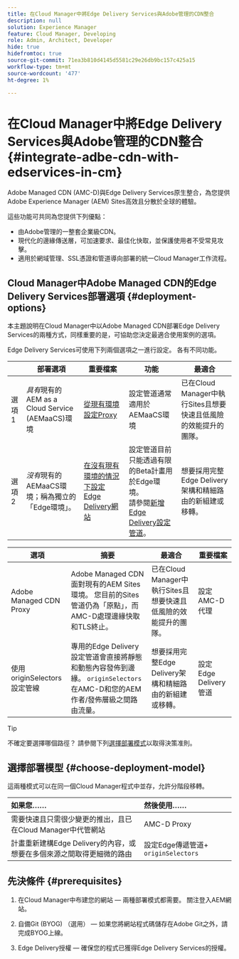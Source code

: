 ```yaml
---
title: 在Cloud Manager中將Edge Delivery Services與Adobe管理的CDN整合
description: null
solution: Experience Manager
feature: Cloud Manager, Developing
role: Admin, Architect, Developer
hide: true
hidefromtoc: true
source-git-commit: 71ea3b810d4145d5581c29e26db9bc157c425a15
workflow-type: tm+mt
source-wordcount: '477'
ht-degree: 1%

---
```



# 在Cloud Manager中將Edge Delivery Services與Adobe管理的CDN整合 {#integrate-adbe-cdn-with-edservices-in-cm}

Adobe Managed CDN (AMC-D)與Edge Delivery Services原生整合，為您提供Adobe Experience Manager (AEM) Sites高效且分散於全球的體驗。

這些功能可共同為您提供下列優點：

* 由Adobe管理的一整套企業級CDN。
* 現代化的邊緣傳送層，可加速要求、最佳化快取，並保護使用者不受常見攻擊。
* 適用於網域管理、SSL憑證和管道導向部署的統一Cloud Manager工作流程。

<!--
Adobe's Edge Delivery Services (EDS) can take advantage of an Adobe managed CDN. EDS is a framework that optimizes website delivery for speed, simplicity, and scalability by pushing content closer to the user through edge nodes. It is not a replacement for a CDN, but rather a way to enhance content delivery, especially when you use the Adobe managed CDN. It offers you the following benefits:

* Adobe-Managed CDN: EDS can use an Adobe-managed CDN, offering features like self-service CDN management and automatic certificate renewal. 
* EDS and AEM: EDS is a feature of AEM as a Cloud Service and works alongside the AEM authoring environment. 
* Performance enhancement: EDS, in conjunction with an Adobe Managed CDN, improves website performance by caching content at edge locations closer to users, reducing latency. 
* Flexibility: EDS provides flexibility in content delivery, allowing your organization to choose between the Adobe-managed CDN or their own CDN setup, based on their needs and existing infrastructure. 
Self-Service CDN Management:
Adobe-managed CDN within EDS enables self-service configuration and management tasks like SSL certificate setup. 
 
Use Cases:
EDS with CDN integration is beneficial for various scenarios, including e-commerce storefronts and websites requiring high performance and scalability. -->

## Cloud Manager中Adobe Managed CDN的Edge Delivery Services部署選項 {#deployment-options}

本主題說明在Cloud Manager中以Adobe Managed CDN部署Edge Delivery Services的兩種方式，同樣重要的是，可協助您決定最適合使用案例的選項。

Edge Delivery Services可使用下列兩個選項之一進行設定。 各有不同功能。

|  | 部署選項 | 重要檔案 | 功能 | 最適合 |
| --- | --- | --- | --- | --- |
| 選項1 | *具有*&#x200B;現有的AEM as a Cloud Service (AEMaaCS)環境 | [從現有環境設定Proxy](https://www.aem.live/docs/byo-cdn-adobe-managed#option-1-setup-a-proxy-from-an-existing-environment) | 設定管道通常適用於AEMaaCS環境 | 已在Cloud Manager中執行Sites且想要快速且低風險的效能提升的團隊。 |
| 選項2 | *沒有*&#x200B;現有的AEMaaCS環境；稱為獨立的「Edge環境」。 | [在沒有現有環境的情況下設定Edge Delivery網站](https://www.aem.live/docs/byo-cdn-adobe-managed#option-2-setup-an-edge-delivery-site-without-an-existing-environment) | 設定管道目前只能透過有限的Beta計畫用於Edge環境。<br>請參閱[新增Edge Delivery設定管道](help/implementing/cloud-manager/release-notes/current.md##add-eds-pipeline)。 | 想要採用完整Edge Delivery架構和精細路由的新組建或移轉。 |

<!-- Ultimately this URL above will need to be updated on GA -->

| 選項 | 摘要 | 最適合 | 重要檔案 |
| --- | --- | --- | --- |
| Adobe Managed CDN Proxy | Adobe Managed CDN面對現有的AEM Sites環境。 您目前的Sites管道仍為「原點」，而AMC-D處理邊緣快取和TLS終止。 | 已在Cloud Manager中執行Sites且想要快速且低風險的效能提升的團隊。 | 設定AMC-D代理 |
| 使用originSelectors設定管線 | 專用的Edge Delivery設定管道會直接將靜態和動態內容發佈到邊緣。 `originSelectors`在AMC-D和您的AEM作者/發佈層級之間路由流量。 | 想要採用完整Edge Delivery架構和精細路由的新組建或移轉。 | 設定Edge Delivery管道 |

>[!TIP]
>
>不確定要選擇哪個路徑？ 請參閱下列[選擇部署模式](#choose-deployment-model)以取得決策准則。

## 選擇部署模型 {#choose-deployment-model}

這兩種模式可以在同一個Cloud Manager程式中並存，允許分階段移轉。

| 如果您…… | 然後使用…… |
| :--- | :--- |
| 需要快速且只需很少變更的推出，且已在Cloud Manager中代管網站 | AMC-D Proxy |
| 計畫重新建構Edge Delivery的內容，或想要在多個來源之間取得更細微的路由 | 設定Edge傳遞管道+ `originSelectors` |

## 先決條件 {#prerequisites}

1. 在Cloud Manager中布建您的網站 — 兩種部署模式都需要。 關注登入AEM網站。

2. 自備Git (BYOG) （選用） — 如果您將網站程式碼儲存在Adobe Git之外，請完成BYOG上線。

3. Edge Delivery授權 — 確保您的程式已獲得Edge Delivery Services的授權。


